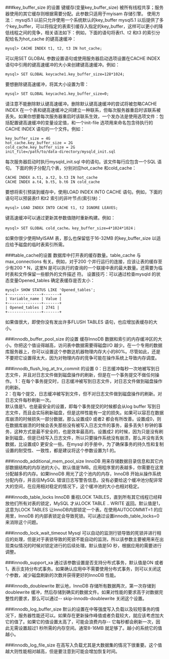 ###key_buffer_size 的设置
键缓存(变量key_buffer_size) 被所有线程共享；服务器使用的其它缓存则根据需要分配。此参数只适用于myisam 存储引擎。
使用方法：
mysql5.1 以前只允许使用一个系统默认的key_buffer
mysql5.1 以后提供了多个key_buffer，可以将指定的表索引缓存入指定的key_buffer，这样可以更小的降低线程之间的竞争，相关语法如下：例如，下面的语句将表t1、t2 和t3 的索引分配给名为hot_cache 的键高速缓冲：
```
mysql> CACHE INDEX t1, t2, t3 IN hot_cache;
```
可以用SET GLOBAL 参数设置语句或使用服务器启动选项设置在CACHE INDEX 语句中引用的键高速缓冲的大小来创建键高速缓冲。例如：
```
mysql> SET GLOBAL keycache1.key_buffer_size=128*1024;
```
要想删除键高速缓冲，将其大小设置为零：
```
mysql> SET GLOBAL keycache1.key_buffer_size=0;
```
请注意不能删除默认键高速缓冲。删除默认键高速缓冲的尝试将被忽略CACHE INDEX 在一个表和键高速缓冲之间建立一种联系，但每次服务器重启时该联系被丢失。如果你想要每次服务器重启时该联系生效，一个发办法是使用选项文件：包括配置键高速缓冲的变量设定值，和一个init-file 选项用来命名包含待执行的
CACHE INDEX 语句的一个文件。例如：
```
key_buffer_size = 4G
hot_cache.key_buffer_size = 2G
cold_cache.key_buffer_size = 2G
init_file=/path/to/data-directory/mysqld_init.sql
```
每次服务器启动时执行mysqld_init.sql 中的语句。该文件每行应包含一个SQL 语句。
下面的例子分配几个表，分别对应hot_cache 和cold_cache：
```
CACHE INDEX a.t1, a.t2, b.t3 IN hot_cache
CACHE INDEX a.t4, b.t5, b.t6 IN cold_cache
```
要想将索引预装到缓存中，使用LOAD INDEX INTO CACHE 语句。例如，下面的语句可以预装表t1 和t2 索引的非叶节点(索引块)：
```
mysql> LOAD INDEX INTO CACHE t1, t2 IGNORE LEAVES;
```
键高速缓冲可以通过更新其参数值随时重新构建。例如：
```
mysql> SET GLOBAL cold_cache。key_buffer_size=4*1024*1024；
```
如果你很少使用MyISAM 表，那么也保留低于16-32MB 的key_buffer_size 以适应给予磁盘的临时表索引所需。

###table_cache的设置
数据库中打开表的缓存数量。table_cache 与max_connections 有关。例如，对于200 个并行运行的连接，应该让表的缓存至少有200 * N，这里N 是可以执行的查询的一个联接中表的最大数量。还需要为临时表和文件保留一些额外的文件描述
符。
设置技巧：可以通过检查mysqld 的状态变量Opened_tables 确定表缓存是否太小：
```
mysql> SHOW STATUS LIKE 'Opened_tables';
+---------------+-------+
| Variable_name | Value |
+---------------+-------+
| Opened_tables | 2741 |
+---------------+-------+
```
如果值很大，即使你没有发出许多FLUSH TABLES 语句，也应增加表缓存的大小。

###innodb_buffer_pool_size 的设置
缓存InnoDB 数据和索引的内存缓冲区的大小。你把这个值设得越高，访问表中数据需要得磁盘I/O 越少。在一个专用的数据库服务器上，你可以设置这个参数达机器物理内存大小的80%。尽管如此，还是不要把它设置得太大，因为对物理内存的竞争可能在操作系统上导致内存调度。

###innodb_flush_log_at_trx_commit 的设置
0：日志缓冲每秒一次地被写到日志文件，并且对日志文件做到磁盘操作的刷新，但是在一个事务提交不做任何操作。 
1：在每个事务提交时，日志缓冲被写到日志文件，对日志文件做到磁盘操作的刷新。  
2：在每个提交，日志缓冲被写到文件，但不对日志文件做到磁盘操作的刷新。对日志文件每秒刷新一次。  
默认值是1，也是最安全的设置，即每个事务提交的时候都会从log buffer 写到日志文件，而且会实际刷新磁盘，但是这样性能有一定的损失。如果可以容忍在数据库崩溃的时候损失一部分数据，那么设置成0 或者2 都会有所改善。设置成0，则在数据库崩溃的时候会丢失那些没有被写入日志文件的事务，最多丢失1 秒钟的事务，这种方式是最不安全的，也是效率最高的。设置成2 的时候，因为只是没有刷新到磁盘，但是已经写入日志文件，所以只要操作系统没有崩溃，那么并没有丢失数据，比设置成0 更安全一些。在mysql 的手册中，为了确保事务的持久性和复制设置的耐受性、一致性，都是建议将这个参数设置为1 的。

###innodb_additional_mem_pool_size
InnoDB 用来存储数据目录信息和其它内部数据结构的内存池的大小。默认值是1MB。应用程序里的表越多，你需要在这里分配越多的内存。如果InnoDB 用光了这个池内的内存，InnoDB 开始从操作系统分配内存，并且往MySQL 错误日志写警告信息。没有必要给这个缓冲池分配非常大的空间，在应用相对稳定的情况下，这个缓冲池的大小也相对稳定。

###innodb_table_locks
InnoDB 重视LOCK TABLES，直到所有其它线程已经释放他们所有对表的锁定，MySQL 才从LOCK TABLE .. WRITE 返回。默认值是1，这意为LOCK TABLES 让InnoDB内部锁定一个表。在使用AUTOCOMMIT=1 的应用里，InnoDB 的内部表锁定会导致死锁。可以通过设置innodb_table_locks=0 来消除这个问题。

###innodb_lock_wait_timeout
Mysql 可以自动的监测行锁导致的死锁并进行相应的处理，但是对于表锁导致的死锁不能自动的监测，所以该参数主要被用来在出现类似情况的时候对锁定进行的后续处理。默认值是50 秒，根据应用的需要进行调整。

###innodb_support_xa
通过该参数设置是否支持分布式事务，默认值是ON 或者1，表示支持分布式事务。如果确认应用中不需要使用分布式事务，则可以关闭这个参数，减少磁盘刷新的次数并获得更好的InnoDB 性能。

###innodb_doublewrite
默认地，InnoDB 存储所有数据两次，第一次存储到doublewrite 缓冲，然后存储到确实的数据文件。如果对性能的要求高于对数据完整性的要求，那么可以通过-- skip-innodb-doublewrite 关闭这个设置。

###innodb_log_buffer_size
默认的设置在中等强度写入负载以及较短事务的情况下，服务器性能还可以。如果存在更新操作峰值或者负载较大，就应该考虑加大它的值了。如果它的值设置太高了，可能会浪费内存-- 它每秒都会刷新一次，因此无需设置超过1 秒所需的内存空间。通常8-16MB 就足够了。越小的系统它的值越小。

###innodb_log_file_size
在高写入负载尤其是大数据集的情况下很重要。这个值越大则性能相对越高，但是要注意到可能会增加恢复时间。
